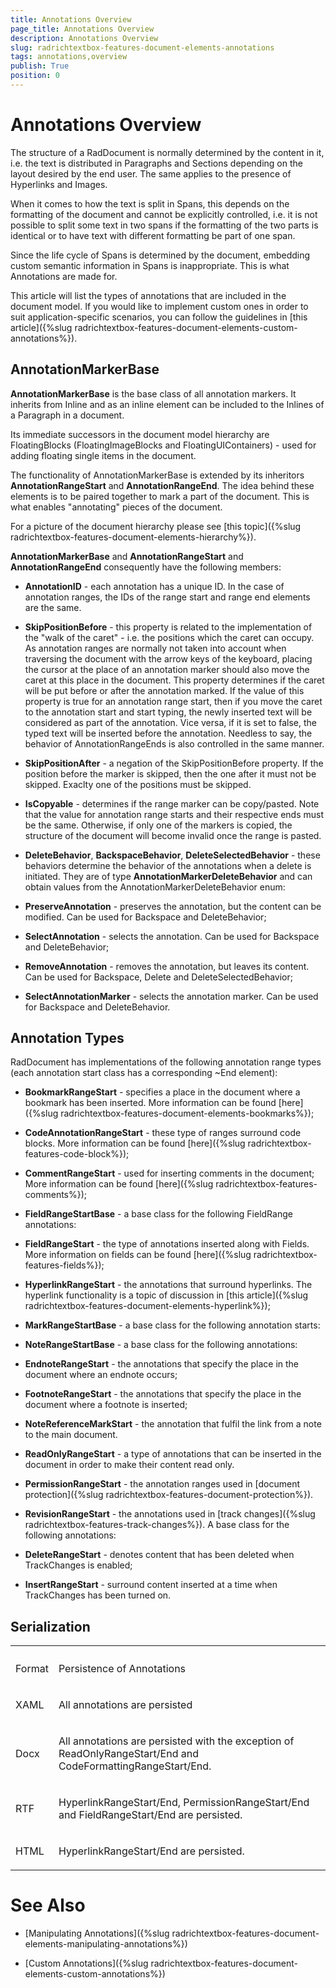 ```yaml
---
title: Annotations Overview
page_title: Annotations Overview
description: Annotations Overview
slug: radrichtextbox-features-document-elements-annotations
tags: annotations,overview
publish: True
position: 0
---
```


# Annotations Overview



The structure of a RadDocument is normally determined by the content in it, i.e. the text is distributed in Paragraphs and Sections depending on the layout desired by the end user.
        The same applies to the presence of Hyperlinks and Images.
      

When it comes to how the text is split in Spans, this depends on the formatting of the document and cannot be explicitly controlled, i.e.
        it is not possible to split some text in two spans if the formatting of the two parts is identical or to have text with different formatting be part of one span.
      

Since the life cycle of Spans is determined by the document, embedding custom semantic information in Spans is inappropriate. This is what Annotations are made for.
      

This article will list the types of annotations that are included in the document model.
        If you would like to implement custom ones in order to suit application-specific scenarios, you can follow the guidelines in
        [this article]({%slug radrichtextbox-features-document-elements-custom-annotations%}).
      

## AnnotationMarkerBase

__AnnotationMarkerBase__ is the base class of all annotation markers. It inherits from Inline and as an inline element can be included to the Inlines of a Paragraph in a document.
        

Its immediate successors in the document model hierarchy are FloatingBlocks (FloatingImageBlocks and FloatingUIContainers) - used for adding floating single items in the document.
        

The functionality of AnnotationMarkerBase is extended by its inheritors __AnnotationRangeStart__ and __AnnotationRangeEnd__.
          The idea behind these elements is to be paired together to mark a part of the document. This is what enables "annotating" pieces of the document.
        

For a picture of the document hierarchy please see [this topic]({%slug radrichtextbox-features-document-elements-hierarchy%}).
        

__AnnotationMarkerBase__ and __AnnotationRangeStart__ and __AnnotationRangeEnd__ consequently have the following members:
        

* __AnnotationID__ - each annotation has a unique ID. In the case of annotation ranges, the IDs of the range start and range end elements are the same.
            

* __SkipPositionBefore__ - this property is related to the implementation of the "walk of the caret" - i.e. the positions which the caret can occupy.
              As annotation ranges are normally not taken into account when traversing the document with the arrow keys of the keyboard, placing the cursor at the place of an annotation marker should also move the caret at this place in the document.
              This property determines if the caret will be put before or after the annotation marked.
            If the value of this property is true for an annotation range start, then if you move the caret to the annotation start and start typing, the newly inserted text will be considered as part of the annotation.
              Vice versa, if it is set to false, the typed text will be inserted before the annotation. Needless to say, the behavior of AnnotationRangeEnds is also controlled in the same manner.
            

* __SkipPositionAfter__ - a negation of the SkipPositionBefore property. If the position before the marker is skipped, then the one after it must not be skipped. Exaclty one of the positions must be skipped.
            

* __IsCopyable__ - determines if the range marker can be copy/pasted. Note that the value for annotation range starts and their respective ends must be the same.
              Otherwise, if only one of the markers is copied, the structure of the document will become invalid once the range is pasted.
            

* __DeleteBehavior__, __BackspaceBehavior__, __DeleteSelectedBehavior__ - these behaviors determine the behavior of the annotations when a delete is initiated.
              They are of type __AnnotationMarkerDeleteBehavior__ and can obtain values from the AnnotationMarkerDeleteBehavior enum:
            

* __PreserveAnnotation__ - preserves the annotation, but the content can be modified. Can be used for Backspace and DeleteBehavior;
                

* __SelectAnnotation__ - selects the annotation. Can be used for Backspace and DeleteBehavior;
                

* __RemoveAnnotation__ - removes the annotation, but leaves its content. Can be used for Backspace, Delete and DeleteSelectedBehavior;
                

* __SelectAnnotationMarker__ - selects the annotation marker. Can be used for Backspace and DeleteBehavior.
                

## Annotation Types

RadDocument has implementations of the following annotation range types (each annotation start class has a corresponding ~End element):

* __BookmarkRangeStart__ - specifies a place in the document where a bookmark has been inserted. More information can be found [here]({%slug radrichtextbox-features-document-elements-bookmarks%});
            

* __CodeAnnotationRangeStart__ - these type of ranges surround code blocks. More information can be found [here]({%slug radrichtextbox-features-code-block%});
            

* __CommentRangeStart__ - used for inserting comments in the document;  More information can be found [here]({%slug radrichtextbox-features-comments%});
            

* __FieldRangeStartBase__ - a base class for the following FieldRange annotations:
            

* __FieldRangeStart__ - the type of annotations inserted along with Fields. More information on fields can be found [here]({%slug radrichtextbox-features-fields%});
                

* __HyperlinkRangeStart__ - the annotations that surround hyperlinks. The hyperlink functionality is a topic of discussion in [this article]({%slug radrichtextbox-features-document-elements-hyperlink%});
                

* __MarkRangeStartBase__ - a base class for the following annotation starts:
                

* __NoteRangeStartBase__ - a base class for the following annotations:
                    

* __EndnoteRangeStart__ - the annotations that specify the place in the document where an endnote occurs;
                        

* __FootnoteRangeStart__ - the annotations that specify the place in the document where a footnote is inserted;
                        

* __NoteReferenceMarkStart__ - the annotation that fulfil the link from a note to the main document.
                    

* __ReadOnlyRangeStart__ - a type of annotations that can be inserted in the document in order to make their content read only.
                

* __PermissionRangeStart__ - the annotation ranges used in [document protection]({%slug radrichtextbox-features-document-protection%}).
            

* __RevisionRangeStart__ - the annotations used in [track changes]({%slug radrichtextbox-features-track-changes%}). A base class for the following annotations:
            

* __DeleteRangeStart__ - denotes content that has been deleted when TrackChanges is enabled;
                

* __InsertRangeStart__ - surround content inserted at a time when TrackChanges has been turned on.
                

## Serialization
<table><th><tr><td>

Format
                </td><td>

Persistence of Annotations
                </td></tr></th><tr><td>

XAML
              </td><td>

All annotations are persisted
              </td></tr><tr><td>

Docx
              </td><td>

All annotations are persisted with the exception of ReadOnlyRangeStart/End and CodeFormattingRangeStart/End.
              </td></tr><tr><td>

RTF
              </td><td>

HyperlinkRangeStart/End, PermissionRangeStart/End and FieldRangeStart/End are persisted.
              </td></tr><tr><td>

HTML
              </td><td>

HyperlinkRangeStart/End are persisted.
              </td></tr></table>

# See Also

 * [Manipulating Annotations]({%slug radrichtextbox-features-document-elements-manipulating-annotations%})

 * [Custom Annotations]({%slug radrichtextbox-features-document-elements-custom-annotations%})
